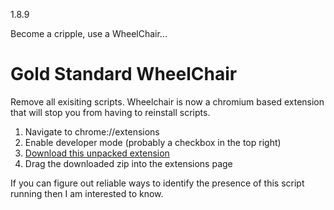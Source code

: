 1.8.9


Become a cripple, use a WheelChair...


# Gold Standard WheelChair
Remove all exisiting scripts. Wheelchair is now a chromium based extension that will stop you from having to reinstall scripts.

1. Navigate to chrome://extensions
2. Enable developer mode (probably a checkbox in the top right)
3. [Download this unpacked extension](https://github.com/hrt/WheelChair/releases/download/2.0/loader.zip)
4. Drag the downloaded zip into the extensions page



If you can figure out reliable ways to identify the presence of this script running then I am interested to know.
